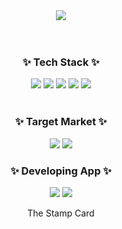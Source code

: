 <div align="center">
  <img src="https://capsule-render.vercel.app/api?type=wave&color=auto&height=300&section=header&text=Hi%20there&fontSize=90" />
</div>
<br>
<br>
<h3 align="center">✨ Tech Stack ✨</h3>
<div align="center">
  <a href="" target="_blank"><img src="https://img.shields.io/badge/ReactNative-000000?style=plastic&logo=react&logoColor=61DAFB"/></a>
  <a href="" target="_blank"><img src="https://img.shields.io/badge/Javascript-000000?style=plastic&logo=javascript&logoColor=F7DF1E"/></a>
  <a href="" target="_blank"><img src="https://img.shields.io/badge/Spring-000000?style=plastic&logo=spring&logoColor=6DB33F"/></a>
  <a href="" target="_blank"><img src="https://img.shields.io/badge/Springboot-000000?style=plastic&logo=springboot&logoColor=6DB33F"/></a>
  <a href="" target="_blank"><img src="https://img.shields.io/badge/Firebase-000000?style=plastic&logo=firebase&logoColor=DD2C00"/></a>
</div>
<br>
<h3 align="center">✨ Target Market ✨</h3>
<div align="center">
  <a href="" target="_blank"><img src="https://img.shields.io/badge/Appstore-000000?style=plastic&logo=appstore&logoColor=0D96F6"/></a>
  <a href="" target="_blank"><img src="https://img.shields.io/badge/Googleplay-000000?style=plastic&logo=googleplay&logoColor=414141"/></a>
</div>

<h3 align="center">✨ Developing App ✨</h3>
<div align="center">
   <div>
    <a href="" target="_blank"><img src="https://img.shields.io/badge/Appstore-000000?style=plastic&logo=appstore&logoColor=0D96F6"/></a>
    <a href="" target="_blank"><img src="https://img.shields.io/badge/Googleplay-000000?style=plastic&logo=googleplay&logoColor=414141"/></a>
    <p>The Stamp Card</p>
  </div>
</div>

<!--
**jyj87/jyj87** is a ✨ _special_ ✨ repository because its `README.md` (this file) appears on your GitHub profile.

Here are some ideas to get you started:

- 🔭 I’m currently working on ...
- 🌱 I’m currently learning ...
- 👯 I’m looking to collaborate on ...
- 🤔 I’m looking for help with ...
- 💬 Ask me about ...
- 📫 How to reach me: ...
- 😄 Pronouns: ...
- ⚡ Fun fact: ...
-->
